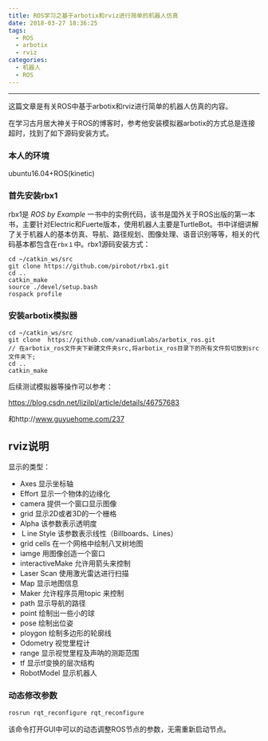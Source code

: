 ```yaml
---
title: ROS学习之基于arbotix和rviz进行简单的机器人仿真
date: 2018-03-27 18:36:25
tags:
  - ROS
  - arbotix
  - rviz
categories: 
  - 机器人
  - ROS
---
```


---

这篇文章是有关ROS中基于arbotix和rviz进行简单的机器人仿真的内容。

<!--more-->

在学习古月居大神关于ROS的博客时，参考他安装模拟器arbotix的方式总是连接超时，找到了如下源码安装方式。

### 本人的环境

ubuntu16.04+ROS(kinetic)

### 首先安装rbx1

rbx1是 *ROS by Example* 一书中的实例代码，该书是国外关于ROS出版的第一本书，主要针对Electric和Fuerte版本，使用机器人主要是TurtleBot。书中详细讲解了关于机器人的基本仿真、导航、路径规划、图像处理、语音识别等等，相关的代码基本都包含在`rbx１`中。rbx1源码安装方式：

~~~shell
cd ~/catkin_ws/src
git clone https://github.com/pirobot/rbx1.git 
cd ..
catkin_make
source ./devel/setup.bash
rospack profile
~~~

### 安装arbotix模拟器

~~~shell
cd ~/catkin_ws/src
git clone  https://github.com/vanadiumlabs/arbotix_ros.git
// 在arbotix_ros文件夹下新建文件夹src,将arbotix_ros目录下的所有文件剪切放到src文件夹下;
cd ..
catkin_make
~~~

后续测试模拟器等操作可以参考：

https://blog.csdn.net/lizilpl/article/details/46757683

和http://www.guyuehome.com/237

## rviz说明

显示的类型：

- Axes 显示坐标轴
- Effort 显示一个物体的边缘化 
- camera 提供一个窗口显示图像 
- grid 显示2D或者3D的一个栅格 
- Alpha 该参数表示透明度
- Ｌine Style 该参数表示线性（Billboards、Lines）
- grid cells 在一个网格中绘制八叉树地图
- iamge 用图像创造一个窗口 
- interactiveMake 允许用箭头来控制 
- Laser Scan 使用激光雷达进行扫描 
- Map 显示地图信息 
- Maker 允许程序员用topic 来控制 
- path 显示导航的路径 
- point 绘制出一些小的球 
- pose 绘制出位姿 
- ploygon 绘制多边形的轮廓线 
- Odometry 视觉里程计 
- range 显示视觉里程及声呐的测距范围 
- tf 显示tf变换的层次结构 
- RobotModel 显示机器人

### 动态修改参数

~~~c++
rosrun rqt_reconfigure rqt_reconfigure
~~~

该命令打开GUI中可以的动态调整ROS节点的参数，无需重新启动节点。